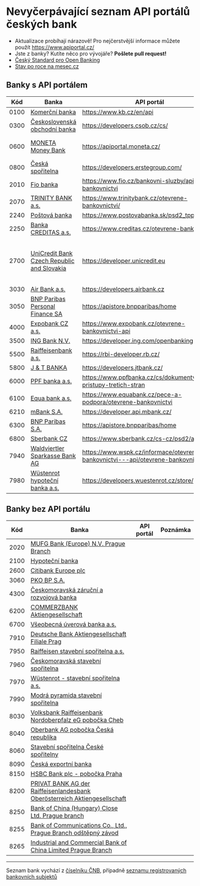 # Nevyčerpávající seznam API portálů českých bank

- Aktualizace probíhají nárazově! Pro nejčerstvější informace můžete použít https://www.apiportal.cz/
- Jste z banky? Kutíte něco pro vývojáře? **Pošlete pull request!**
- [Český Standard pro Open Banking ](https://www.czech-ba.cz/cs/aktivity/standardy/cesky-standard-pro-open-banking)
- [Stav po roce na mesec.cz](https://www.mesec.cz/clanky/psd2-rok-pote-multibanking-umi-5-bank-api-nezpristupnila-polovina/)

<!--Zatím není zveřejněná dokumentace-->

## Banky s API portálem

| Kód | Banka | API portál | Poznámka |
| --- | --- | --- | --- |
| 0100 | [Komerční banka](https://www.kb.cz) | https://www.kb.cz/en/api | |
| 0300 | [Československá obchodní banka](https://www.csob.cz) | https://developers.csob.cz/cs/ | |
| 0600 | [MONETA Money Bank](https://www.moneta.czv) | https://apiportal.moneta.cz/ | Zatím není zveřejněná dokumentace |
| 0800 | [Česká spořitelna](https://www.csas.cz) | https://developers.erstegroup.com/ | |
| 2010 | [Fio banka](https://www.fio.cz) | https://www.fio.cz/bankovni-sluzby/api-bankovnictvi | |
| 2070 | [TRINITY BANK a.s.](https://www.trinitybank.cz) | https://www.trinitybank.cz/otevrene-bankovnictvi/ | |
| 2240 | [Poštová banka](https://www.postovabanka.sk/cz/) | https://www.postovabanka.sk/psd2_tpp/ | |
| 2250 | [Banka CREDITAS a.s.](https://www.creditas.cz) | https://www.creditas.cz/otevrene-bankovnictvi | |
| 2700 | [UniCredit Bank Czech Republic and Slovakia](https://www.unicredit.cz) | https://developer.unicredit.eu | Zřejmě globální portál, který ale explicitně uvádí CZ pobočku |
| 3030 | [Air Bank a.s.](https://www.airbank.cz) | https://developers.airbank.cz | |
| 3050 | [BNP Paribas Personal Finance SA](http://www.bnpparibas.cz/) | https://apistore.bnpparibas/home | |
| 4000 | [Expobank CZ a.s.](https://www.expobank.cz/) | https://www.expobank.cz/otevrene-bankovnictvi-api | |
| 3500 | [ING Bank N.V.](http://www.ingbank.cz) | https://developer.ing.com/openbanking | |
| 5500 | [Raiffeisenbank a.s.](https://www.rb.cz) | https://rbi-developer.rb.cz/ | |
| 5800 | [J & T BANKA](https://www.jtbank.cz) | https://developers.jtbank.cz/ | |
| 6000 | [PPF banka a.s.](https://www.ppfbanka.cz/) | https://www.ppfbanka.cz/cs/dokumenty/1868-pristupy-tretich-stran | |
| 6100 | [Equa bank a.s.](https://www.equabank.cz) | https://www.equabank.cz/pece-a-podpora/otevrene-bankovnictvi | |
| 6210 | [mBank S.A.](https://www.mbank.cz) | https://developer.api.mbank.cz/ | |
| 6300 | [BNP Paribas S.A.](http://www.bnpparibas.cz/) | https://apistore.bnpparibas/home | |
| 6800 | [Sberbank CZ](https://www.sberbankcz.cz/) | https://www.sberbank.cz/cs-cz/psd2/api | |
| 7940 | [Waldviertler Sparkasse Bank AG](https://www.wspk.cz/) | https://www.wspk.cz/informace/otevrene-bankovnictvi---api/otevrene-bankovnictvi/ | |
| 7980 | [Wüstenrot hypoteční banka a.s.](https://www.wuestenrot.cz/) | https://developers.wuestenrot.cz/store/ | |


## Banky bez API portálu

| Kód | Banka | API portál | Poznámka |
| --- | --- | --- | --- |
| 2020 | [MUFG Bank (Europe) N.V. Prague Branch](http://www.bk.mufg.jp/global/globalnetwork/emea/prague.html) | | |
| 2100 | [Hypoteční banka](https://www.hypotecnibanka.cz/) | | |
| 2600 | [Citibank Europe plc](http://www.citibank.cz) | | |
| 3060 | [PKO BP S.A.](https://www.pkobp.pl/pkobppl-en/international-banking/czech-branch/) | | |
| 4300 | [Českomoravská záruční a rozvojová banka](https://www.cmzrb.cz/) | | |
| 6200 | [COMMERZBANK Aktiengesellschaft](https://www.commerzbank.cz/) | | |
| 6700 | [Všeobecná úverová banka a.s.](http://www.vub.cz) | | |
| 7910 | [Deutsche Bank Aktiengesellschaft Filiale Prag](https://www.db.com/czechrepublic/) | | |
| 7950 | [Raiffeisen stavební spořitelna a.s.](https://www.rsts.cz/) | | |
| 7960 | [Českomoravská stavební spořitelna](https://www.cmss.cz/) | | |
| 7970 | [Wüstenrot - stavební spořitelna a.s.](https://www.wuestenrot.cz/) | | |
| 7990 | [Modrá pyramida stavební spořitelna](https://www.modrapyramida.cz/) | | |
| 8030 | [Volksbank Raiffeisenbank Nordoberpfalz eG pobočka Cheb](http://www.vr-nopf.cz/) | | |
| 8040 | [Oberbank AG pobočka Česká republika](https://www.oberbank.cz/) | | |
| 8060 | [Stavební spořitelna České spořitelny](https://www.burinka.cz/) | | |
| 8090 | [Česká exportní banka](https://www.ceb.cz) | | |
| 8150 | [HSBC Bank plc - pobočka Praha](http://www.hsbc.cz/) | | |
| 8200 | [PRIVAT BANK AG der Raiffeisenlandesbank Oberösterreich Aktiengesellschaft](https://www.privatbank.at/eBusiness/01_template1/1199065680270660255-1199067790978653034_1206035587291261039_1207865949009465887-1207865321147647686-NA-4-NA-NA-NA.html) | | |
| 8250 | [Bank of China (Hungary) Close Ltd. Prague branch](http://www.bankofchina.com/hu/sub_en/aboutus/ab3/201701/t20170115_8450165.html) | | |
| 8255 | [Bank of Communications Co., Ltd., Prague Branch odštěpný závod](https://bankcomm.com) | | |
| 8265 | [Industrial and Commercial Bank of China Limited Prague Branch](http://www.icbc.com.cn/ICBC/%E6%B5%B7%E5%A4%96%E5%88%86%E8%A1%8C/%E5%B8%83%E6%8B%89%E6%A0%BC%E7%BD%91%E7%AB%99/CZ/%E5%AE%A2%E6%88%B7%E6%9C%8D%E5%8A%A1/%E6%9C%8D%E5%8A%A1%E5%85%AC%E5%91%8A/) | | |

---
Seznam bank vychází z [číselníku ČNB](https://www.cnb.cz/cs/platebni-styk/ucty-kody-bank/), případně [seznamu registrovaných bankovních subjektů](https://apl.cnb.cz/apljerrsdad/JERRS.WEB07.INTRO_PAGE?p_lang=cz)
